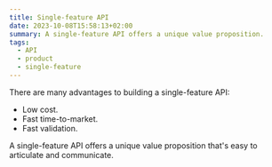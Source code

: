 ```yaml
---
title: Single-feature API
date: 2023-10-08T15:58:13+02:00
summary: A single-feature API offers a unique value proposition.
tags:
  - API
  - product
  - single-feature
---
```

There are many advantages to building a single-feature API:

- Low cost.
- Fast time-to-market.
- Fast validation.

A single-feature API offers a unique value proposition that's easy to articulate and communicate.
